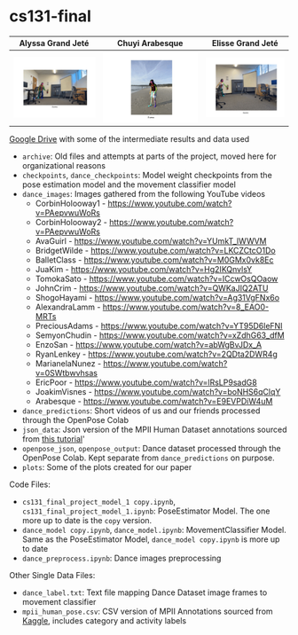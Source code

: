 # cs131-final


Alyssa Grand Jeté          |  Chuyi Arabesque          |   Elisse Grand Jeté
:-------------------------:|:-------------------------:|:-------------------------:
![](https://github.com/echow626/cs131-final/blob/main/gifs/alyssa.gif)  |  ![](https://github.com/echow626/cs131-final/blob/main/gifs/chuyi.gif) | ![](https://github.com/echow626/cs131-final/blob/main/gifs/elisse.gif)

[Google Drive](https://drive.google.com/drive/folders/107MIEJkrakvlAM3cyD9mJ3sgYNzF0Z98?usp=sharing) with some of the intermediate results and data used


* `archive`: Old files and attempts at parts of the project, moved here for organizational reasons
* `checkpoints`, `dance_checkpoints`: Model weight checkpoints from the pose estimation model and the movement classifier model
* `dance_images`: Images gathered from the following YouTube videos
    * CorbinHolooway1 - https://www.youtube.com/watch?v=PAepvwuWoRs
    * CorbinHolooway2 - https://www.youtube.com/watch?v=PAepvwuWoRs
    * AvaGuirl - https://www.youtube.com/watch?v=YUmkT_lWWVM
    * BridgetWilde - https://www.youtube.com/watch?v=LKCZCtcO1Do
    * BalletClass - https://www.youtube.com/watch?v=M0GMx0vk8Ec
    * JuaKim - https://www.youtube.com/watch?v=Hg2IKQnvlsY
    * TomokaSato - https://www.youtube.com/watch?v=ICcwOsQOaow
    * JohnCrim - https://www.youtube.com/watch?v=QWKaJIQ2ATU
    * ShogoHayami - https://www.youtube.com/watch?v=Ag31VgFNx6o
    * AlexandraLamm - https://www.youtube.com/watch?v=8_EAO0-MRTs
    * PreciousAdams - https://www.youtube.com/watch?v=YT95D6leFNI
    * SemyonChudin - https://www.youtube.com/watch?v=xZdhG63_dfM
    * EnzoSan - https://www.youtube.com/watch?v=abWgBvJDx_A
    * RyanLenkey - https://www.youtube.com/watch?v=2QDta2DWR4g
    * MarianelaNunez - https://www.youtube.com/watch?v=0SWtbwvhsas
    * EricPoor - https://www.youtube.com/watch?v=lRsLP9sadG8
    * JoakimVisnes - https://www.youtube.com/watch?v=boNHS6qClqY
    * Arabesque - https://www.youtube.com/watch?v=E9EVPDiW4uM
* `dance_predictions`: Short videos of us and our friends processed through the OpenPose Colab
* `json_data`: Json version of the MPII Human Dataset annotations sourced from [this tutorial](https://github.com/ilovepose/fast-human-pose-estimation.pytorch)'
* `openpose_json`, `openpose_output`: Dance dataset processed through the OpenPose Colab. Kept separate from `dance_predictions` on purpose.
* `plots`: Some of the plots created for our paper

Code Files:
* `cs131_final_project_model_1 copy.ipynb`, `cs131_final_project_model_1.ipynb`: PoseEstimator Model. The one more up to date is the `copy` version.
* `dance_model copy.ipynb`, `dance_model.ipynb`: MovementClassifier Model. Same as the PoseEstimator Model, `dance_model copy.ipynb` is more up to date
* `dance_preprocess.ipynb`: Dance images preprocessing

Other Single Data Files:
* `dance_label.txt`: Text file mapping Dance Dataset image frames to movement classifier
* `mpii_human_pose.csv`: CSV version of MPII Annotations sourced from [Kaggle](https://www.kaggle.com/datasets/nicolehoelzl/mpii-human-pose-data/data), includes category and activity labels 
